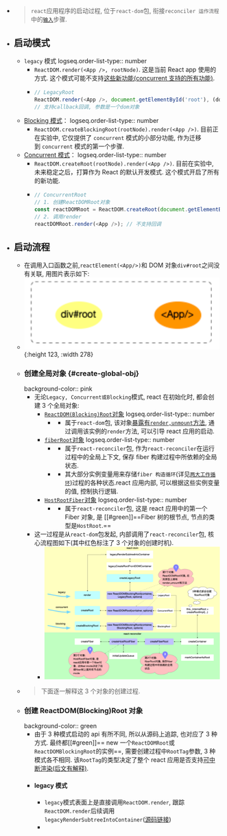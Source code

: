 - > `react`应用程序的启动过程, 位于`react-dom`包, 衔接`reconciler 运作流程`中的[`输入`](https://7km.top/main/reconciler-workflow#%E8%BE%93%E5%85%A5)步骤.
- ## 启动模式
	- `legacy` 模式
	  logseq.order-list-type:: number
		- `ReactDOM.render(<App />, rootNode)`. 这是当前 React app 使用的方式. 这个模式可能不支持[这些新功能(concurrent 支持的所有功能)](https://zh-hans.reactjs.org/docs/concurrent-mode-patterns.html#the-three-steps).
		- ```javascript
		  // LegacyRoot
		  ReactDOM.render(<App />, document.getElementById('root'), (dom) => {});
		  // 支持callback回调, 参数是一个dom对象
		  ```
	- [Blocking 模式](https://zh-hans.reactjs.org/docs/concurrent-mode-adoption.html#migration-step-blocking-mode)：
	  logseq.order-list-type:: number
		- `ReactDOM.createBlockingRoot(rootNode).render(<App />)`. 目前正在实验中, 它仅提供了 `concurrent` 模式的小部分功能, 作为迁移到 `concurrent` 模式的第一个步骤.
	- [Concurrent 模式](https://zh-hans.reactjs.org/docs/concurrent-mode-adoption.html#enabling-concurrent-mode)：
	  logseq.order-list-type:: number
		- `ReactDOM.createRoot(rootNode).render(<App />)`. 目前在实验中, 未来稳定之后，打算作为 React 的默认开发模式. 这个模式开启了所有的新功能.
		- ```javascript
		  // ConcurrentRoot
		  // 1. 创建ReactDOMRoot对象
		  const reactDOMRoot = ReactDOM.createRoot(document.getElementById('root'));
		  // 2. 调用render
		  reactDOMRoot.render(<App />); // 不支持回调
		  ```
- ## 启动流程
	- 在调用入口函数之前,`reactElement(<App/>)`和 DOM 对象`div#root`之间没有关联, 用图片表示如下:
	- ![image.png](../assets/image_1698764863328_0.png){:height 123, :width 278}
	- ### 创建全局对象 {\#create-global-obj}
	  background-color:: pink
		- 无论`Legacy, Concurrent或Blocking`模式, react 在初始化时, 都会创建 3 个全局对象:
			- [`ReactDOM(Blocking)Root`对象](https://github.com/facebook/react/blob/v17.0.2/packages/react-dom/src/client/ReactDOMRoot.js#L62-L72)
			  logseq.order-list-type:: number
				- - 属于`react-dom`包, 该对象[暴露有`render,unmount`方法](https://github.com/facebook/react/blob/v17.0.2/packages/react-dom/src/client/ReactDOMRoot.js#L62-L104), 通过调用该实例的`render`方法, 可以引导 react 应用的启动.
			- [`fiberRoot`对象](https://github.com/facebook/react/blob/v17.0.2/packages/react-reconciler/src/ReactFiberRoot.old.js#L83-L103)
			  logseq.order-list-type:: number
				- - 属于`react-reconciler`包, 作为`react-reconciler`在运行过程中的全局上下文, 保存 fiber 构建过程中所依赖的全局状态.
				- - 其大部分实例变量用来存储`fiber 构造循环`(详见[`两大工作循环`](https://7km.top/main/workloop))过程的各种状态.react 应用内部, 可以根据这些实例变量的值, 控制执行逻辑.
			- [`HostRootFiber`对象](https://github.com/facebook/react/blob/v17.0.2/packages/react-reconciler/src/ReactFiber.old.js#L431-L449)
			  logseq.order-list-type:: number
				- - 属于`react-reconciler`包, 这是 react 应用中的第一个 Fiber 对象, 是 [[#green]]==Fiber 树的根节点, 节点的类型是`HostRoot`.==
		- 这一过程是从`react-dom`包发起, 内部调用了`react-reconciler`包, 核心流程图如下(其中红色标注了 3 个对象的创建时机).
			- ![image.png](../assets/image_1698937442049_0.png)
	- > 下面逐一解释这 3 个对象的创建过程.
	- ### 创建 ReactDOM(Blocking)Root 对象
	  background-color:: green
		- 由于 3 种模式启动的 api 有所不同, 所以从源码上追踪, 也对应了 3 种方式. 最终都[[#green]]== new 一个`ReactDOMRoot`或`ReactDOMBlockingRoot`的实例==, 需要创建过程中`RootTag`参数, 3 种模式各不相同. 该`RootTag`的类型决定了整个 react 应用是否支持[可中断渲染(后文有解释)](https://7km.top/main/bootstrap#%E5%8F%AF%E4%B8%AD%E6%96%AD%E6%B8%B2%E6%9F%93).
		- #### legacy 模式
			- `legacy`模式表面上是直接调用`ReactDOM.render`, 跟踪`ReactDOM.render`后续调用`legacyRenderSubtreeIntoContainer`([源码链接](https://github.com/facebook/react/blob/v17.0.2/packages/react-dom/src/client/ReactDOMLegacy.js#L175-L222))
			-